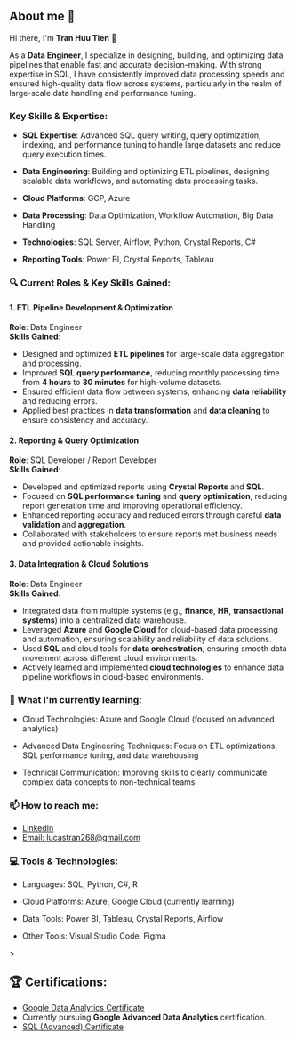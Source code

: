 ## About me 👦
 Hi there, I'm **Tran Huu Tien** 👋

As a **Data Engineer**, I specialize in designing, building, and optimizing data pipelines that enable fast and accurate decision-making. With strong expertise in SQL, I have consistently improved data processing speeds and ensured high-quality data flow across systems, particularly in the realm of large-scale data handling and performance tuning.

### Key Skills & Expertise:

- **SQL Expertise**: Advanced SQL query writing, query optimization, indexing, and performance tuning to handle large datasets and reduce query execution times.

- **Data Engineering**: Building and optimizing ETL pipelines, designing scalable data workflows, and automating data processing tasks.
  
- **Cloud Platforms**: GCP, Azure

- **Data Processing**: Data Optimization, Workflow Automation, Big Data Handling

- **Technologies**: SQL Server, Airflow, Python, Crystal Reports, C#

- **Reporting Tools**: Power BI, Crystal Reports, Tableau

### 🔍 Current Roles & Key Skills Gained:
#### 1. **ETL Pipeline Development & Optimization**  
**Role**: Data Engineer  
**Skills Gained**:
- Designed and optimized **ETL pipelines** for large-scale data aggregation and processing.
- Improved **SQL query performance**, reducing monthly processing time from **4 hours** to **30 minutes** for high-volume datasets.
- Ensured efficient data flow between systems, enhancing **data reliability** and reducing errors.
- Applied best practices in **data transformation** and **data cleaning** to ensure consistency and accuracy.

#### 2. **Reporting & Query Optimization**  
**Role**: SQL Developer / Report Developer  
**Skills Gained**:
- Developed and optimized reports using **Crystal Reports** and **SQL**.
- Focused on **SQL performance tuning** and **query optimization**, reducing report generation time and improving operational efficiency.
- Enhanced reporting accuracy and reduced errors through careful **data validation** and **aggregation**.
- Collaborated with stakeholders to ensure reports met business needs and provided actionable insights.

#### 3. **Data Integration & Cloud Solutions**  
**Role**: Data Engineer  
**Skills Gained**:
- Integrated data from multiple systems (e.g., **finance**, **HR**, **transactional systems**) into a centralized data warehouse.
- Leveraged **Azure** and **Google Cloud** for cloud-based data processing and automation, ensuring scalability and reliability of data solutions.
- Used **SQL** and cloud tools for **data orchestration**, ensuring smooth data movement across different cloud environments.
- Actively learned and implemented **cloud technologies** to enhance data pipeline workflows in cloud-based environments.
  
### 🌱 What I'm currently learning:
- Cloud Technologies: Azure and Google Cloud (focused on advanced analytics)

- Advanced Data Engineering Techniques: Focus on ETL optimizations, SQL performance tuning, and data warehousing

- Technical Communication: Improving skills to clearly communicate complex data concepts to non-technical teams
  
### 📫 How to reach me:

- [LinkedIn](https://www.linkedin.com/in/lucas-tran-496847244/)
- [Email: lucastran268@gmail.com](mailto:lucastran268@gmail.com)

### 💻 Tools & Technologies:
- Languages: SQL, Python, C#, R

- Cloud Platforms: Azure, Google Cloud (currently learning)

- Data Tools: Power BI, Tableau, Crystal Reports, Airflow

- Other Tools: Visual Studio Code, Figma

<!--
## 📈 GitHub stats:
[![Anurag's GitHub stats](https://github-readme-stats.vercel.app/api?username=LucasAnalyst&show_icons=true&theme=radical)](https://github.com/anuraghazra/github-readme-stats)
-->>


## 🏆 Certifications:

- [Google Data Analytics Certificate](https://www.coursera.org/account/accomplishments/specialization/certificate/4YFA6C82ER9D)
- Currently pursuing **Google Advanced Data Analytics** certification.
- [SQL (Advanced) Certificate](https://www.hackerrank.com/certificates/iframe/32a10066e6de)
